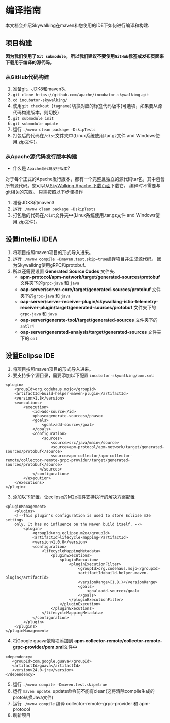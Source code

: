 # 编译指南
本文档会介绍Skywalking在maven和您使用的IDE下如何进行编译和构建.

## 项目构建
**因为我们使用了`Git submodule`，所以我们建议不要使用`GitHub`标签或发布页面来下载用于编译的源代码。**

### 从GitHub代码构建
1. 准备git、JDK8和maven3。
1. `git clone https://github.com/apache/incubator-skywalking.git`
1. `cd incubator-skywalking/`
1. 使用`git checkout [tagname]`切换对应的标签代码版本(可选项，如果要从源代码构建版本，则切换）
1. `git submodule init`
1. `git submodule update`
1. 运行 `./mvnw clean package -DskipTests`
1. 打包后的代码在`/dist`文件夹中(Linux系统使用.tar.gz文件 and Windows使用.zip文件)。

### 从Apache源代码发行版本构建
- 什么是 `Apache源代码发行版本`?

对于每个正式的Apache发行版本，都有一个完整且独立的源代码tar包，其中包含所有源代码。您可以从[SkyWalking Apache 下载页面](http://skywalking.apache.org/downloads/)下载它。 编译时不需要与git相关的东西。 只需按照以下步骤操作

1. 准备JDK8和maven3
1. 运行 `./mvnw clean package -DskipTests`
1. 打包后的代码在`/dist`文件夹中(Linux系统使用.tar.gz文件 and Windows使用.zip文件)。

## 设置IntelliJ IDEA
1. 将项目按照maven项目的形式导入进来。
1. 运行 `./mvnw compile -Dmaven.test.skip=true`编译项目并生成源代码。 因为Skywalking使用gRPC和protobuf。
1. 所以还需要设置 **Generated Source Codes** 文件夹.
    * **apm-protocol/apm-network/target/generated-sources/protobuf** 文件夹下的`grpc-java` 和 `java`
    * **oap-server/server-core/target/generated-sources/protobuf** 文件夹下的`grpc-java` 和 `java`
    * **oap-server/server-receiver-plugin/skywalking-istio-telemetry-receiver-plugin/target/generated-sources/protobuf** 文件夹下的`grpc-java` 和 `java`
    * **oap-server/generate-tool/target/generated-sources** 文件夹下的 `antlr4`
    * **oap-server/generated-analysis/target/generated-sources** 文件夹下的 `oal`
    
## 设置Eclipse IDE
1. 将项目按照maven项目的形式导入进来。
2. 要支持多个源目录，需要添加以下配置 `incubator-skywalking/pom.xml`:

```
<plugin>
    <groupId>org.codehaus.mojo</groupId>
    <artifactId>build-helper-maven-plugin</artifactId>
    <version>1.8</version>
    <executions>
        <execution>
            <id>add-source</id>
            <phase>generate-sources</phase>
            <goals>
                <goal>add-source</goal>
            </goals>
            <configuration>
                <sources>
                    <source>src/java/main</source>
                    <source>apm-protocol/apm-network/target/generated-sources/protobuf</source>
                    <source>apm-collector/apm-collector-remote/collector-remote-grpc-provider/target/generated-sources/protobuf</source>
               </sources>
            </configuration>
        </execution>
    </executions>
</plugin>
```
3. 添加以下配置，让eclipse的M2e插件支持执行的解决方案配置

```
<pluginManagement>
    <plugins>
    <!--This plugin's configuration is used to store Eclipse m2e settings 
    only. It has no influence on the Maven build itself. -->
        <plugin>
            <groupId>org.eclipse.m2e</groupId>
            <artifactId>lifecycle-mapping</artifactId>
            <version>1.0.0</version>
            <configuration>
                <lifecycleMappingMetadata>
                    <pluginExecutions>
                        <pluginExecution>
                            <pluginExecutionFilter>
                                <groupId>org.codehaus.mojo</groupId>
                                <artifactId>build-helper-maven-plugin</artifactId>
                                <versionRange>[1.8,)</versionRange>
                                <goals>
                                    <goal>add-source</goal>
                                </goals>
                            </pluginExecutionFilter>
                        </pluginExecution>
                    </pluginExecutions>
                </lifecycleMappingMetadata>
            </configuration>
        </plugin>
    </plugins>
</pluginManagement>
```
4. 将Google guava依赖项添加到 **apm-collector-remote/collector-remote-grpc-provider/pom.xml**文件中

```
<dependency>
   <groupId>com.google.guava</groupId>
   <artifactId>guava</artifactId>
   <version>24.0-jre</version>
</dependency>
```
5. 运行 `./mvnw compile -Dmaven.test.skip=true`
6. 运行 `maven update`. update命令前不能有clean(这将清除complie生成的proto转换Java文件)
7. 运行 `./mvnw compile` 编译 collector-remote-grpc-provider 和 apm-protocol
8. 刷新项目
